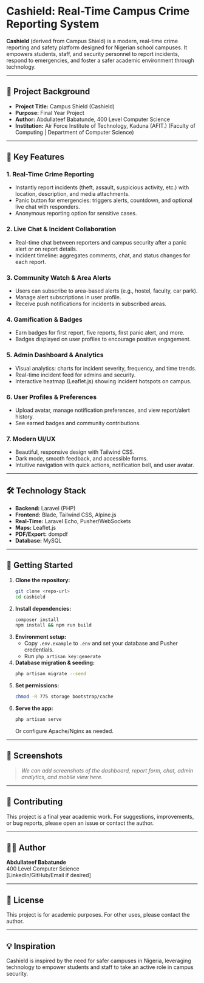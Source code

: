 # Cashield: Real-Time Campus Crime Reporting System

**Cashield** (derived from Campus Shield) is a modern, real-time crime reporting and safety platform designed for Nigerian school campuses. It empowers students, staff, and security personnel to report incidents, respond to emergencies, and foster a safer academic environment through technology.

---

## 🚨 Project Background

- **Project Title:** Campus Shield (Cashield)
- **Purpose:** Final Year Project
- **Author:** Abdullateef Babatunde, 400 Level Computer Science
- **Institution:** Air Force Institute of Technology, Kaduna (AFIT.) (Faculty of Computing | Department of Computer Science)

---

## 🌟 Key Features

### 1. **Real-Time Crime Reporting**
- Instantly report incidents (theft, assault, suspicious activity, etc.) with location, description, and media attachments.
- Panic button for emergencies: triggers alerts, countdown, and optional live chat with responders.
- Anonymous reporting option for sensitive cases.

### 2. **Live Chat & Incident Collaboration**
- Real-time chat between reporters and campus security after a panic alert or on report details.
- Incident timeline: aggregates comments, chat, and status changes for each report.

### 3. **Community Watch & Area Alerts**
- Users can subscribe to area-based alerts (e.g., hostel, faculty, car park).
- Manage alert subscriptions in user profile.
- Receive push notifications for incidents in subscribed areas.

### 4. **Gamification & Badges**
- Earn badges for first report, five reports, first panic alert, and more.
- Badges displayed on user profiles to encourage positive engagement.

### 5. **Admin Dashboard & Analytics**
- Visual analytics: charts for incident severity, frequency, and time trends.
- Real-time incident feed for admins and security.
- Interactive heatmap (Leaflet.js) showing incident hotspots on campus.

### 6. **User Profiles & Preferences**
- Upload avatar, manage notification preferences, and view report/alert history.
- See earned badges and community contributions.

### 7. **Modern UI/UX**
- Beautiful, responsive design with Tailwind CSS.
- Dark mode, smooth feedback, and accessible forms.
- Intuitive navigation with quick actions, notification bell, and user avatar.

---

## 🛠️ Technology Stack
- **Backend:** Laravel (PHP)
- **Frontend:** Blade, Tailwind CSS, Alpine.js
- **Real-Time:** Laravel Echo, Pusher/WebSockets
- **Maps:** Leaflet.js
- **PDF/Export:** dompdf
- **Database:** MySQL

---

## 🚀 Getting Started

1. **Clone the repository:**
   ```bash
   git clone <repo-url>
   cd cashield
   ```
2. **Install dependencies:**
   ```bash
   composer install
   npm install && npm run build
   ```
3. **Environment setup:**
   - Copy `.env.example` to `.env` and set your database and Pusher credentials.
   - Run `php artisan key:generate`
4. **Database migration & seeding:**
   ```bash
   php artisan migrate --seed
   ```
5. **Set permissions:**
   ```bash
   chmod -R 775 storage bootstrap/cache
   ```
6. **Serve the app:**
   ```bash
   php artisan serve
   ```
   Or configure Apache/Nginx as needed.

---

## 📸 Screenshots
> _We can add screenshots of the dashboard, report form, chat, admin analytics, and mobile view here._

---

## 🤝 Contributing
This project is a final year academic work. For suggestions, improvements, or bug reports, please open an issue or contact the author.

---

## 👨‍💻 Author
**Abdullateef Babatunde**  
400 Level Computer Science  
[LinkedIn/GitHub/Email if desired]

---

## 📄 License
This project is for academic purposes. For other uses, please contact the author.

---

## 💡 Inspiration
Cashield is inspired by the need for safer campuses in Nigeria, leveraging technology to empower students and staff to take an active role in campus security.
